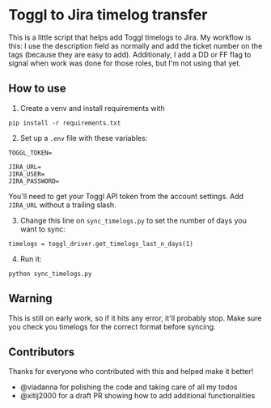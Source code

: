 # Toggl to Jira timelog transfer

This is a little script that helps add Toggl timelogs to Jira.
My workflow is this: I use the description field as normally and add the ticket number on the tags (because they are easy to add).
Additionaly, I add a DD or FF flag to signal when work was done for those roles, but I'm not using that yet.

## How to use
1. Create a venv and install requirements with
```
pip install -r requirements.txt
```

2. Set up a `.env` file with these variables:
```
TOGGL_TOKEN=

JIRA_URL=
JIRA_USER=
JIRA_PASSWORD=
```
You'll need to get your Toggl API token from the account settings.
Add `JIRA_URL` without a trailing slash.

3. Change this line on `sync_timelogs.py` to set the number of days you want to sync:
```
timelogs = toggl_driver.get_timelogs_last_n_days(1)
```

4. Run it:
```
python sync_timelogs.py
```

## Warning
This is still on early work, so if it hits any error, it'll probably stop.
Make sure you check you timelogs for the correct format before syncing.

## Contributors
Thanks for everyone who contributed with this and helped make it better!

- @viadanna for polishing the code and taking care of all my todos
- @xitij2000 for a draft PR showing how to add additional functionalities

